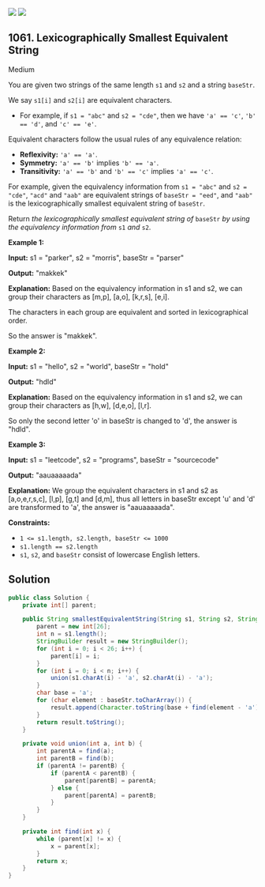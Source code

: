 [![](https://img.shields.io/github/stars/javadev/LeetCode-in-Java?label=Stars&style=flat-square)](https://github.com/javadev/LeetCode-in-Java)
[![](https://img.shields.io/github/forks/javadev/LeetCode-in-Java?label=Fork%20me%20on%20GitHub%20&style=flat-square)](https://github.com/javadev/LeetCode-in-Java/fork)

## 1061\. Lexicographically Smallest Equivalent String

Medium

You are given two strings of the same length `s1` and `s2` and a string `baseStr`.

We say `s1[i]` and `s2[i]` are equivalent characters.

*   For example, if `s1 = "abc"` and `s2 = "cde"`, then we have `'a' == 'c'`, `'b' == 'd'`, and `'c' == 'e'`.

Equivalent characters follow the usual rules of any equivalence relation:

*   **Reflexivity:** `'a' == 'a'`.
*   **Symmetry:** `'a' == 'b'` implies `'b' == 'a'`.
*   **Transitivity:** `'a' == 'b'` and `'b' == 'c'` implies `'a' == 'c'`.

For example, given the equivalency information from `s1 = "abc"` and `s2 = "cde"`, `"acd"` and `"aab"` are equivalent strings of `baseStr = "eed"`, and `"aab"` is the lexicographically smallest equivalent string of `baseStr`.

Return _the lexicographically smallest equivalent string of_ `baseStr` _by using the equivalency information from_ `s1` _and_ `s2`.

**Example 1:**

**Input:** s1 = "parker", s2 = "morris", baseStr = "parser"

**Output:** "makkek"

**Explanation:** Based on the equivalency information in s1 and s2, we can group their characters as [m,p], [a,o], [k,r,s], [e,i]. 

The characters in each group are equivalent and sorted in lexicographical order.

So the answer is "makkek".

**Example 2:**

**Input:** s1 = "hello", s2 = "world", baseStr = "hold"

**Output:** "hdld"

**Explanation:** Based on the equivalency information in s1 and s2, we can group their characters as [h,w], [d,e,o], [l,r]. 

So only the second letter 'o' in baseStr is changed to 'd', the answer is "hdld".

**Example 3:**

**Input:** s1 = "leetcode", s2 = "programs", baseStr = "sourcecode"

**Output:** "aauaaaaada"

**Explanation:** We group the equivalent characters in s1 and s2 as [a,o,e,r,s,c], [l,p], [g,t] and [d,m], thus all letters in baseStr except 'u' and 'd' are transformed to 'a', the answer is "aauaaaaada".

**Constraints:**

*   `1 <= s1.length, s2.length, baseStr <= 1000`
*   `s1.length == s2.length`
*   `s1`, `s2`, and `baseStr` consist of lowercase English letters.

## Solution

```java
public class Solution {
    private int[] parent;

    public String smallestEquivalentString(String s1, String s2, String baseStr) {
        parent = new int[26];
        int n = s1.length();
        StringBuilder result = new StringBuilder();
        for (int i = 0; i < 26; i++) {
            parent[i] = i;
        }
        for (int i = 0; i < n; i++) {
            union(s1.charAt(i) - 'a', s2.charAt(i) - 'a');
        }
        char base = 'a';
        for (char element : baseStr.toCharArray()) {
            result.append(Character.toString(base + find(element - 'a')));
        }
        return result.toString();
    }

    private void union(int a, int b) {
        int parentA = find(a);
        int parentB = find(b);
        if (parentA != parentB) {
            if (parentA < parentB) {
                parent[parentB] = parentA;
            } else {
                parent[parentA] = parentB;
            }
        }
    }

    private int find(int x) {
        while (parent[x] != x) {
            x = parent[x];
        }
        return x;
    }
}
```